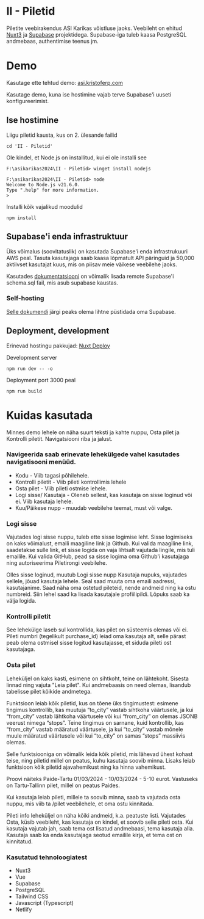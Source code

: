 # II - Piletid
Piletite veebirakendus ASI Karikas võistluse jaoks.
Veebileht on ehitud [Nuxt3](https://nuxt.com) ja [Supabase](https://supabase.com) projektidega.
Supabase-iga tuleb kaasa PostgreSQL andmebaas, authentimise teenus jm.

# Demo
Kasutage ette tehtud demo:
[asi.kristoferp.com](https://asi.kristoferp.com)

Kasutage demo, kuna ise hostimine vajab terve Supabase'i uuseti konfigureerimist. 

## Ise hostimine

Liigu piletid kausta, kus on 2. ülesande failid
```
cd 'II - Piletid'
```

Ole kindel, et Node.js on installitud, kui ei ole installi see
```
F:\asikarikas2024\II - Piletid> winget install nodejs
```

```
F:\asikarikas2024\II - Piletid> node
Welcome to Node.js v21.6.0.
Type ".help" for more information.
>
```

Installi kõik vajalikud moodulid
```
npm install
```
## Supabase'i enda infrastruktuur
Üks võimalus (soovitatuslik) on kasutada Supabase'i enda infrastrukuuri AWS peal. Tasuta kasutajaga saab kaasa lõpmatult API päringuid ja 50,000 aktiivset kasutajat kuus, mis on piisav meie väikese veebilehe jaoks.

Kasutades [dokumentatsiooni](https://supabase.com/docs/reference/cli/supabase-db) on võimalik lisada remote Supabase'i schema.sql fail, mis asub supabase kaustas.

### Self-hosting
[Selle dokumendi](https://supabase.com/docs/guides/self-hosting) järgi peaks olema lihtne püstidada oma Supabase.

## Deployment, development
Erinevad hostingu pakkujad: [Nuxt Deploy](https://nuxt.com/deploy)

Development server
```
npm run dev -- -o
```

Deployment port 3000 peal
```
npm run build
```


# Kuidas kasutada

Minnes demo lehele on näha suurt teksti ja kahte nuppu, Osta pilet ja Kontrolli piletit. Navigatsiooni riba ja jalust.

### Navigeerida saab erinevate lehekülgede vahel kasutades navigatisooni menüüd. 

- Kodu - Viib tagasi põhilehele.
- Kontrolli piletit - Viib pileti kontrollimis lehele
- Osta pilet - Viib pileti ostmise lehele.
- Logi sisse/ Kasutaja - Oleneb sellest, kas kasutaja on sisse loginud või ei. Viib kasutaja lehele.
- Kuu/Päikese nupp - muudab veebilehe teemat, must või valge.

### Logi sisse
Vajutades logi sisse nuppu, tuleb ette sisse logimise leht. Sisse logimiseks on kaks võimalust, emaili maagiline link ja Github. Kui valida maagiline link, saadetakse sulle link, et sisse logida on vaja lihtsalt vajutada lingile, mis tuli emailile. Kui valida GitHub, pead sa sisse logima oma Github'i kasutajaga ning autoriseerima Piletirongi veebilehe.

Olles sisse loginud, muutub Logi sisse nupp Kasutaja nupuks, vajutades sellele, jõuad kasutaja lehele. Seal saad muuta oma emaili aadressi, kasutajanime. Saad näha oma ostetud pileteid, nende andmeid ning ka ostu numbreid. Siin lehel saad ka lisada kasutajale profiilipildi. Lõpuks saab ka välja logida.

### Kontrolli piletit
See lehekülge laseb sul kontrollida, kas pilet on süsteemis olemas või ei. Pileti numbri (tegelikult purchase_id) leiad oma kasutaja alt, selle pärast peab olema ostmisel sisse logitud kasutajasse, et siduda pileti ost kasutajaga.

### Osta pilet
Leheküljel on kaks kasti, esimene on sihtkoht, teine on lähtekoht. Sisesta linnad ning vajuta "Leia pilet". Kui andmebaasis on need olemas, lisandub tabelisse pilet kõikide andmetega. 

Funktsioon leiab kõik piletid, kus on tõene üks tingimustest: esimene tingimus kontrollib, kas muutuja “to_city” vastab sihtkoha väärtusele, ja kui “from_city” vastab lähtkoha väärtusele või kui “from_city” on olemas JSONB veerust nimega “stops”. Teine tingimus on sarnane, kuid kontrollib, kas “from_city” vastab määratud väärtusele, ja kui “to_city” vastab mõnele muule määratud väärtusele või kui “to_city” on samas “stops” massiivis olemas. 

Selle funktsiooniga on võimalik leida kõik piletid, mis lähevad ühest kohast teise, ning piletid millel on peatus, kuhu kasutaja soovib minna. Lisaks leiab funktsioon kõik piletid ajavahemikust ning ka hinna vahemikust.

Proovi näiteks Paide-Tartu 01/03/2024 - 10/03/2024 - 5-10 eurot.
Vastuseks on Tartu-Tallinn pilet, millel on peatus Paides.

Kui kasutaja leiab pileti, millele ta soovib minna, saab ta vajutada osta nuppu, mis viib ta /pilet veebilehele, et oma ostu kinnitada.

Pileti info leheküljel on näha kõiki andmeid, k.a. peatuste listi. Vajutades Osta, küsib veebileht, kas kasutaja on kindel, et soovib selle pileti osta. Kui kasutaja vajutab jah, saab tema ost lisatud andmebaasi, tema kasutaja alla. Kasutaja saab ka enda kasutajaga seotud emailile kirja, et tema ost on kinnitatud.

### Kasutatud tehnoloogiatest

- Nuxt3
- Vue
- Supabase
- PostgreSQL
- Tailwind CSS
- Javascript (Typescript)
- Netlify